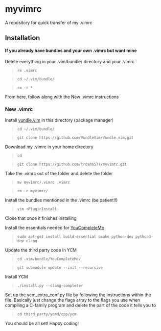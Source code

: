 # myvimrc
A repository for quick transfer of my .vimrc

## Installation

#### If you already have bundles and your own .vimrc but want mine
Delete everything in your .vim/bundle/ directory and your .vimrc

> `rm .vimrc`

> `cd ~/.vim/bundle/`

> `rm -r *`

From here, follow along with the New .vimrc instructions

### New .vimrc

Install [vundle.vim](https://github.com/VundleVim/Vundle.vim) in this directory (package manager)

> `cd ~/.vim/bundle/`

> `git clone https://github.com/VundleVim/Vundle.vim.git`

Download my .vimrc in your home directory

> `cd`

> `git clone https://github.com/trdan6577/myvimrc.git`

Take the .vimrc out of the folder and delete the folder

> `mv myvimrc/.vimrc .vimrc`

> `rm -r myvimrc/`

Install the bundles mentioned in the .vimrc (be patient!!)

> `vim +PluginInstall`

Close that once it finishes installing

Install the essentials needed for [YouCompleteMe](https://github.com/Valloric/YouCompleteMe)

> `sudo apt-get install build-essential cmake python-dev python3-dev clang`

Update the third party code in YCM

> `cd .vim/bundle/YouCompleteMe/`

> `git submodule update --init --recursive`

Install YCM

> `./install.py --clang-completer`

Set up the ycm_extra_conf.py file by following the instructions within the file.
Basically just change the flags array to the flags you use when compiling a
C-family program and delete the part of the code it tells you to

> `cd third_party/ycmd/cpp/ycm`

You should be all set! Happy coding!

